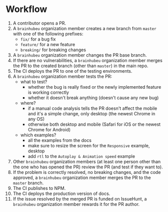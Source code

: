 # Workflow

1. A contributor opens a PR.
1. A `brainhubeu` organization member creates a new branch from `master` with one of the following prefixes:
    - `fix/` for a bug fix
    - `feature/` for a new feature
    - `breaking/` for breaking changes
1. A `brainhubeu` organization member changes the PR base branch.
1. If there are no vulnerabilities, a `brainhubeu` organization member merges the PR to the created branch (other than `master`) in the main repo.
1. The CI deploys the PR to one of the testing environments.
1. A `brainhubeu` organization member tests the PR:
    - what to test?
      - whether the bug is really fixed or the newly implemented feature is working correctly
      - whether it doesn't break anything (doesn't cause any new bug)
    - where?
      - if a manual code analysis tells the PR doesn't affect the mobile and it's a simple change, only desktop (the newest Chrome in any OS)
      - otherwise both desktop and mobile (Safari for iOS or the newest Chrome for Android)
    - which examples?
      - all the examples from the docs
      - make sure to resize the screen for the `Responsive` example, desktop
      - add `rtl` to the `Autoplay & Animation speed` example
1. Other `brainhubeu` organization members (at least one person other than the one who has opened the PR) review the PR (and test if they want to).
1. If the problem is correctly resolved, no breaking changes, and the code approved, a `brainhubeu` organization member merges the PR to the `master` branch.
1. The CI publishes to NPM.
1. The CI deploys the production version of docs.
1. If the issue resolved by the merged PR is funded on IssueHunt, a `brainhubeu` organization member rewards it for the PR author.

